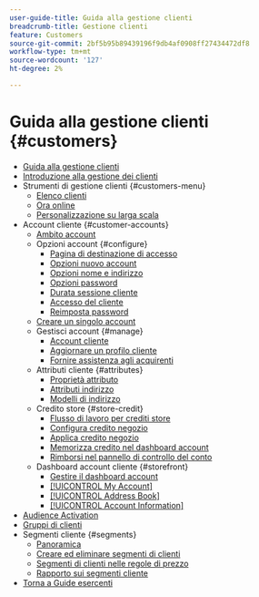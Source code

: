 ```yaml
---
user-guide-title: Guida alla gestione clienti
breadcrumb-title: Gestione clienti
feature: Customers
source-git-commit: 2bf5b95b89439196f9db4af0908ff27434472df8
workflow-type: tm+mt
source-wordcount: '127'
ht-degree: 2%

---
```



# Guida alla gestione clienti {#customers}

+ [Guida alla gestione clienti](guide-overview.md)
+ [Introduzione alla gestione dei clienti](customers-introduction.md)
+ Strumenti di gestione clienti {#customers-menu}
   + [Elenco clienti](customers-all.md)
   + [Ora online](now-online.md)
   + [Personalizzazione su larga scala](personalize-scale.md)
+ Account cliente {#customer-accounts}
   + [Ambito account](customer-account-scope.md)
   + Opzioni account {#configure}
      + [Pagina di destinazione di accesso](login-landing-page.md)
      + [Opzioni nuovo account](account-options-new.md)
      + [Opzioni nome e indirizzo](name-address-options.md)
      + [Opzioni password](password-options.md)
      + [Durata sessione cliente](customer-online-options.md)
      + [Accesso del cliente](customer-sign-in.md)
      + [Reimposta password](password-reset.md)
   + [Creare un singolo account](account-create.md)
   + Gestisci account {#manage}
      + [Account cliente](manage-account.md)
      + [Aggiornare un profilo cliente](update-account.md)
      + [Fornire assistenza agli acquirenti](login-as-customer.md)
   + Attributi cliente {#attributes}
      + [Proprietà attributo](attribute-properties.md)
      + [Attributi indirizzo](address-attributes.md)
      + [Modelli di indirizzo](address-templates.md)
   + Credito store {#store-credit}
      + [Flusso di lavoro per crediti store](store-credit.md)
      + [Configura credito negozio](credit-configure.md)
      + [Applica credito negozio](store-credit-using.md)
      + [Memorizza credito nel dashboard account](account-dashboard-store-credit.md)
      + [Rimborsi nel pannello di controllo del conto](refunds-customer-account.md)
   + Dashboard account cliente {#storefront}
      + [Gestire il dashboard account](account-dashboard.md)
      + [[!UICONTROL My Account]](account-dashboard-my-account.md)
      + [[!UICONTROL Address Book]](account-dashboard-address-book.md)
      + [[!UICONTROL Account Information]](account-dashboard-account-information.md)
+ [Audience Activation](audience-activation.md)
+ [Gruppi di clienti](customer-groups.md)
+ Segmenti cliente {#segments}
   + [Panoramica](customer-segments.md)
   + [Creare ed eliminare segmenti di clienti](customer-segment-create.md)
   + [Segmenti di clienti nelle regole di prezzo](customer-segment-price-rule.md)
   + [Rapporto sui segmenti cliente](customer-segment-reports.md)
+ [Torna a Guide esercenti](https://experienceleague.adobe.com/en/docs/commerce-admin/user-guides/home)

